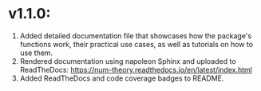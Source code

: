 ```{include} ../CHANGELOG.md
```

# v1.1.0:

1. Added detailed documentation file that showcases how the package's functions work, their practical use cases, as well as tutorials on how to use them.
2. Rendered documentation using napoleon Sphinx and uploaded to ReadTheDocs: <https://num-theory.readthedocs.io/en/latest/index.html>
3. Added ReadTheDocs and code coverage badges to README.
